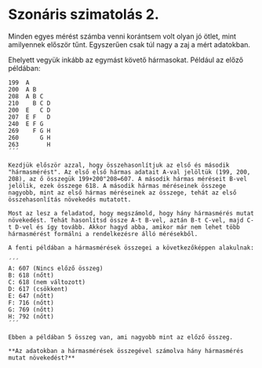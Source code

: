 # Szonáris szimatolás 2.

Minden egyes mérést számba venni korántsem volt olyan jó ötlet, mint amilyennek először tűnt. Egyszerűen csak túl nagy a zaj a mért adatokban.

Ehelyett vegyük inkább az egymást követő hármasokat. Például az előző példában:

```
199  A      
200  A B    
208  A B C  
210    B C D
200  E   C D
207  E F   D
240  E F G  
269    F G H
260      G H
263        H
´´´

Kezdjük először azzal, hogy összehasonlítjuk az első és második "hármasmérést". Az első első hármas adatait A-val jelöltük (199, 200, 208), az ő összegük 199+200"208=607. A második hármas méréseit B-vel jelölik, ezek összege 618. A második hármas méréseinek összege nagyobb, mint az első hármas méréseinek az összege, tehát az első összehasonlítás növekedés mutatott.

Most az lesz a feladatod, hogy megszámold, hogy hány hármasmérés mutat növekedést. Tehát hasonlítsd össze A-t B-vel, aztán B-t C-vel, majd C-t D-vel és így tovább. Akkor hagyd abba, amikor már nem lehet több hármasmérést formálni a rendelkezésre álló mérésekből.

A fenti példában a hármasmérések összegei a következőképpen alakulnak:

´´´
A: 607 (Nincs előző összeg)
B: 618 (nőtt)
C: 618 (nem változott)
D: 617 (csökkent)
E: 647 (nőtt)
F: 716 (nőtt)
G: 769 (nőtt)
H: 792 (nőtt)
´´´

Ebben a példában 5 összeg van, ami nagyobb mint az előző összeg.

**Az adatokban a hármasmérések összegével számolva hány hármasmérés mutat növekedést?**

